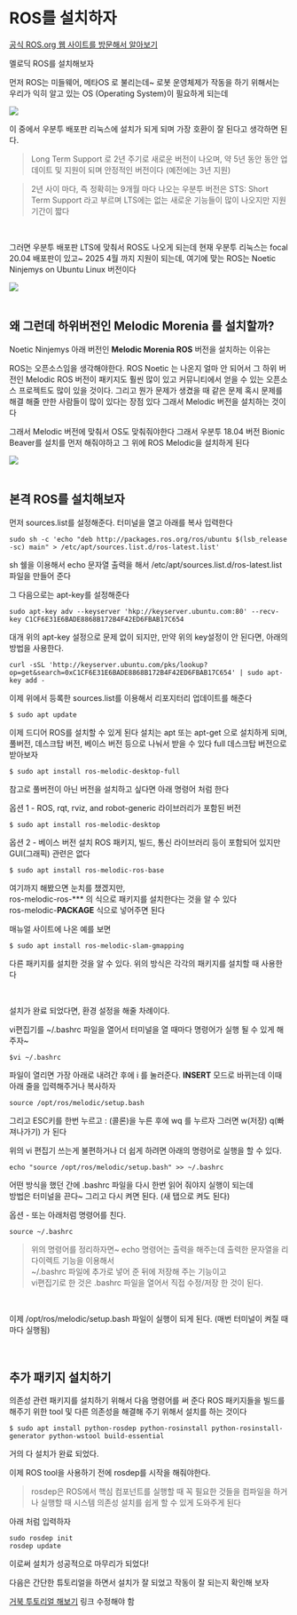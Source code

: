 # ROS를 설치하자
[공식 ROS.org 웹 사이트를 방문해서 알아보기](http://wiki.ros.org/melodic/Installation/Ubuntu)

멜로딕 ROS를 설치해보자 

먼저 ROS는 미들웨어, 메타OS 로 불리는데~ 로봇 운영체제가 작동을 하기 위해서는 
우리가 익히 알고 있는 OS (Operating System)이 필요하게 되는데

<img src=0>
<br>

이 중에서 우분투 배포판 리눅스에 설치가 되게 되며 가장 호환이 잘 된다고 생각하면 된다.

> Long Term Support 로 2년 주기로 새로운 버전이 나오며, 약 5년 동안 동안 업데이트 및
지원이 되며 안정적인 버전이다 (예전에는 3년 지원)

> 2년 사이 마다, 즉 정확히는 9개월 마다 나오는 우분투 버전은 STS: Short Term Support 라고 부르며
LTS에는 없는 새로운 기능들이 많이 나오지만 지원기간이 짧다

<br>

그러면 우분투 배포판 LTS에 맞춰서 ROS도 나오게 되는데 현재 우분투 리눅스는 focal
20.04 배포판이 있고~ 2025 4월 까지 지원이 되는데, 
여기에 맞는 ROS는  Noetic Ninjemys on Ubuntu Linux 버전이다

<img src=1>
<br>

<br>

## 왜 그런데 하위버전인 Melodic Morenia 를 설치할까?
Noetic Ninjemys 아래 버전인 **Melodic Morenia ROS** 버전을 설치하는 이유는 

ROS는 오픈소스임을 생각해야한다. ROS Noetic 는 나온지 얼마 안 되어서
그 하위 버전인 Melodic ROS 버전이 패키지도 훨씬 많이 있고 커뮤니티에서 얻을 수 있는 
오픈소스 프로젝트도 많이 있을 것이다. 
그리고 뭔가 문제가 생겼을 때 같은 문제 혹시 문제를 해결 해줄 만한 사람들이 많이 있다는 장점 있다
그래서 Melodic 버전을 설치하는 것이다

그래서 Melodic 버전에 맞춰서 OS도 맞춰줘야한다
그래서 우분투 18.04 버전 Bionic Beaver를 설치를 먼저 해줘야하고 
그 위에 ROS Melodic을 설치하게 된다

<img src=2>
<br>

<br>


## 본격 ROS를 설치해보자
먼저 sources.list를 설정해준다. 터미널을 열고 아래를 복사 입력한다
```
sudo sh -c 'echo "deb http://packages.ros.org/ros/ubuntu $(lsb_release -sc) main" > /etc/apt/sources.list.d/ros-latest.list'
```
sh 쉘을 이용해서 echo 문자열 출력을 해서 
/etc/apt/sources.list.d/ros-latest.list 파일을 만들어 준다

그 다음으로는 apt-key를 설정해준다
```
sudo apt-key adv --keyserver 'hkp://keyserver.ubuntu.com:80' --recv-key C1CF6E31E6BADE8868B172B4F42ED6FBAB17C654
```

대개 위의 apt-key 설정으로 문제 없이 되지만, 
만약 위의 key설정이 안 된다면, 아래의 방법을 사용한다. 
```
curl -sSL 'http://keyserver.ubuntu.com/pks/lookup?op=get&search=0xC1CF6E31E6BADE8868B172B4F42ED6FBAB17C654' | sudo apt-key add -
```

이제 위에서 등록한 sources.list를 이용해서 리포지터리 업데이트를 해준다
```
$ sudo apt update
```

이제 드디어 ROS를 설치할 수 있게 된다
설치는 apt 또는 apt-get 으로 설치하게 되며, 풀버전, 데스크탑 버전, 베이스 버전 등으로 나눠서 받을 수 있다
full 데스크탑 버전으로 받아보자

```
$ sudo apt install ros-melodic-desktop-full
```

참고로 풀버전이 아닌 버전을 설치하고 싶다면 아래 명령어 처럼 한다  

옵션 1 -  ROS, rqt, rviz, and robot-generic 라이브러리가 포함된 버전
```
$ sudo apt install ros-melodic-desktop
```

옵션 2 - 베이스 버전 설치 ROS 패키지, 빌드, 통신 라이브러리 등이 포함되어 있지만 GUI(그래픽) 관련은 없다
```
$ sudo apt install ros-melodic-ros-base
```

여기까지 해봤으면 눈치를 챘겠지만,  
ros-melodic-ros-*** 의 식으로 패키지를 설치한다는 것을 알 수 있다  
ros-melodic-**PACKAGE** 식으로 넣어주면 된다

매뉴얼 사이트에 나온 예를 보면
```
$ sudo apt install ros-melodic-slam-gmapping
```
다른 패키지를 설치한 것을 알 수 있다. 위의 방식은 각각의 패키지를 설치할 때 사용한다


<br>

설치가 완료 되었다면, 환경 설정을 해줄 차례이다.

vi편집기를 ~/.bashrc 파일을 열어서 터미널을 열 때마다 명령어가 실행 될 수 있게 해주자~
```
$vi ~/.bashrc
```
파일이 열리면 가장 아래로 내려간 후에 i 를 눌러준다. **INSERT** 모드로 바뀌는데
이때 아래 줄을 입력해주거나 복사하자

```
source /opt/ros/melodic/setup.bash
```
그리고 ESC키를 한번 누르고 : (콜론)을 누른 후에 wq 를 누르자
그러면 w(저장) q(빠져나가기) 가 된다

위의 vi 편집기 쓰는게 불편하거나 더 쉽게 하려면 아래의 명령어로 실행을 할 수 있다.
```
echo "source /opt/ros/melodic/setup.bash" >> ~/.bashrc
```

어떤 방식을 했던 간에 .bashrc 파일을 다시 한번 읽어 줘야지 실행이 되는데  
방법은 터미널을 끈다~ 그리고 다시 켜면 된다. (새 탭으로 켜도 된다)

옵션 - 또는 아래처럼 명령어를 친다.
```
source ~/.bashrc
```

> 위의 명령어를 정리하자면~ echo 명령어는 출력을 해주는데 출력한 문자열을 리다이렉트 기능을 이용해서   
~/.bashrc 파일에 추가로 넣어 준 뒤에 저장해 주는 기능이고  
vi편집기로 한 것은 .bashrc 파일을 열어서 직접 수정/저장 한 것이 된다.

<br>

이제 /opt/ros/melodic/setup.bash 파일이 실행이 되게 된다. (매번 터미널이 켜질 때마다 실행됨)

<br>

## 추가 패키지 설치하기
의존성 관련 패키지를 설치하기 위해서 다음 명령어를 써 준다
ROS 패키지들을 빌드를 해주기 위한 tool 및 다른 의존성을 해결해 주기 위해서 설치를 하는 것이다
```
$ sudo apt install python-rosdep python-rosinstall python-rosinstall-generator python-wstool build-essential
```

거의 다 설치가 완료 되었다.

이제 ROS tool을 사용하기 전에 rosdep를 시작을 해줘야한다. 

>rosdep은 ROS에서 핵심 컴포넌트를 실행할 때 꼭 필요한 것들을 컴파일을 하거나 실행할 때 시스템 의존성 설치를 쉽게 할 수 있게 도와주게 된다

아래 처럼 입력하자
```
sudo rosdep init
rosdep update
```

이로써 설치가 성공적으로 마무리가 되었다!

다음은 간단한 튜토리얼을 하면서 설치가 잘 되었고 작동이 잘 되는지 확인해 보자  

[거북 투토리얼 해보기](/blog/) 링크 수정해야 함
